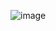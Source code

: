 
![image](https://user-images.githubusercontent.com/69067593/169205082-66b21cc1-6ebc-4266-9927-467c6e6893bc.png)
